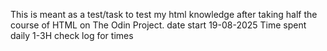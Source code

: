 This is meant as a test/task to test my html knowledge after taking half the course of HTML on The Odin Project.
date start 19-08-2025 
Time spent daily 1-3H
check log for times